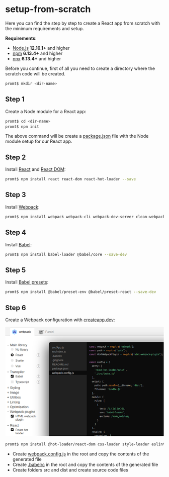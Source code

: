 # setup-from-scratch

Here you can find the step by step to create a React app from scratch with the minimum requirements and setup.

**Requirements**:

* [Node.js](https://nodejs.org/en/) **12.16.1+** and higher
* [npm](https://nodejs.org/en/) **6.13.4+** and higher
* [npx](https://nodejs.org/en/) **6.13.4+** and higher

Before you continue, first of all you need to create a directory where the scratch code will be created.

```bash
promt$ mkdir <dir-name>
```

## Step 1

Create a Node module for a React app:

```bash
promt$ cd <dir-name>
promt$ npm init
```

The above command will be create a [package.json](./package.json) file with the Node module setup for our React app.

## Step 2

Install [React](https://www.npmjs.com/package/react) and [React DOM](https://www.npmjs.com/package/react-dom):

```bash
promt$ npm install react react-dom react-hot-loader --save
```

## Step 3

Install [Webpack](https://webpack.js.org/guides/installation/):

```bash
promt$ npm install webpack webpack-cli webpack-dev-server clean-webpack-plugin webpack-merge --save-dev
```

## Step 4

Install [Babel](https://babeljs.io/setup):

```bash
promt$ npm install babel-loader @babel/core --save-dev
```

## Step 5

Install [Babel presets](https://babeljs.io/docs/en/presets):

```bash
promt$ npm install @babel/preset-env @babel/preset-react --save-dev
```

## Step 6

Create a Webpack configuration with [createapp.dev](https://createapp.dev/webpack):

![Webpack Configuration](./src/img/webpack.png "Webpack Configuration")

```bash
promt$ npm install @hot-loader/react-dom css-loader style-loader eslint eslint-plugin-react html-webpack-plugin html-webpack-template url-loader --save-dev
```

- Create [webpack.config.js](./webpack.config.js) in the root and copy the contents of the generated file
- Create [.babelrc](./.babelrc) in the root and copy the contents of the generated file
- Create folders src and dist and create source code files

